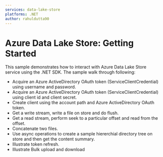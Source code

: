```yaml
---
services: data-lake-store
platforms: .NET
author: rahuldutta90
---
```


# Azure Data Lake Store: Getting Started

This sample demonstrates how to interact with Azure Data Lake Store service using the .NET SDK. The sample walk through following:
- Acquire an Azure ActiveDirectory OAuth token (ServiceClientCredential) using username and password.
- Acquire an Azure ActiveDirectory OAuth token (ServiceClientCredential) using client id and client secret.
- Create client using the account path and Azure ActiveDirectory OAuth token.
- Get a write stream, write a file on store and do flush.
- Get a read stream, perform seek to a particular offset and read from the offset.
- Concatenate two files.
- Use async operations to create a sample hiererchial directory tree on store and then get the content summary.
- Illustrate token refresh.
- Illustrate Bulk upload and download
